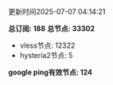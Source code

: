 更新时间2025-07-07 04:14:21

**总订阅: 188**
**总节点: 33302**
- vless节点: 12322
- hysteria2节点: 5

**google ping有效节点: 124**
